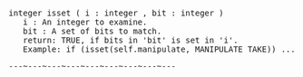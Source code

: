 <div class="mw-parser-output"><p><br />
<span id="bfisset"></span>
</p>
<pre>integer isset ( i&#160;: integer , bit&#160;: integer )
   i&#160;: An integer to examine.
   bit&#160;: A set of bits to match.
   return: TRUE, if bits in 'bit' is set in 'i'.
   Example: if (isset(self.manipulate, MANIPULATE_TAKE)) ...
</pre>
<pre>---~---~---~---~---~---~---~---~---
</pre></div>